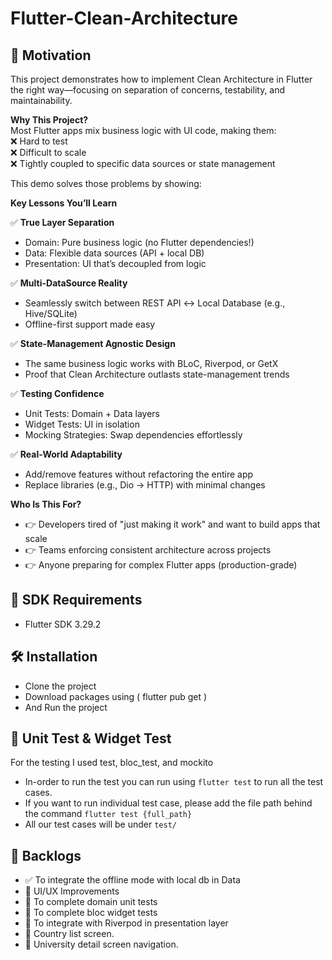 # Flutter-Clean-Architecture

## 🚀 Motivation
This project demonstrates how to implement Clean Architecture in Flutter the right way—focusing on separation of concerns, testability, and maintainability.

**Why This Project?**  
Most Flutter apps mix business logic with UI code, making them:  
  ❌ Hard to test  
  ❌ Difficult to scale    
  ❌ Tightly coupled to specific data sources or state management  

This demo solves those problems by showing:  

**Key Lessons You’ll Learn**  

✅ **True Layer Separation**  
- Domain: Pure business logic (no Flutter dependencies!)  
- Data: Flexible data sources (API + local DB)  
- Presentation: UI that’s decoupled from logic  

✅ **Multi-DataSource Reality**  
- Seamlessly switch between REST API ↔ Local Database (e.g., Hive/SQLite)  
- Offline-first support made easy  

✅ **State-Management Agnostic Design**  
- The same business logic works with BLoC, Riverpod, or GetX  
- Proof that Clean Architecture outlasts state-management trends  

✅ **Testing Confidence**  
- Unit Tests: Domain + Data layers  
- Widget Tests: UI in isolation  
- Mocking Strategies: Swap dependencies effortlessly  

✅ **Real-World Adaptability**  
- Add/remove features without refactoring the entire app  
- Replace libraries (e.g., Dio → HTTP) with minimal changes  

**Who Is This For?**  
- 👉 Developers tired of "just making it work" and want to build apps that scale  
- 👉 Teams enforcing consistent architecture across projects  
- 👉 Anyone preparing for complex Flutter apps (production-grade)  

## 📑 SDK Requirements
- Flutter SDK 3.29.2

## 🛠️ Installation
- Clone the project
- Download packages using ( flutter pub get ) 
- And Run the project

## 🧪 Unit Test & Widget Test
For the testing I used test, bloc_test, and mockito
- In-order to run the test you can run using `flutter test` to run all the test cases.
- If you want to run individual test case, please add the file path behind the command `flutter test {full_path}`
- All our test cases will be under `test/`

## 🚧 Backlogs
- ✅ To integrate the offline mode with local db in Data
- 🔘 UI/UX Improvements
- 🔘 To complete domain unit tests
- 🔘 To complete bloc widget tests
- 🔘 To integrate with Riverpod in presentation layer
- 🔘 Country list screen.
- 🔘 University detail screen navigation.

